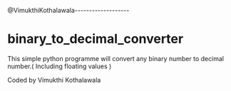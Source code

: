 @VimukthiKothalawala-------------------

# binary_to_decimal_converter
This simple python programme will convert any binary number to decimal number.( Including floating values )

Coded by Vimukthi Kothalawala
